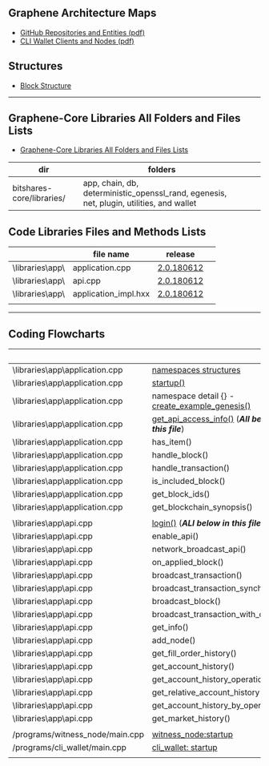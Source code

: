 
## Graphene Architecture Maps
- [GitHub Repositories and Entities (pdf)](../knowledge_base/shared_files/BitShares_Architecture-V3.pdf)
- [CLI Wallet Clients and Nodes (pdf)](../knowledge_base/shared_files/BitShares_Architecture-Cli-v2.pdf)

## Structures
- [Block Structure](../knowledge_base/shared_files/structures/BitShares-Block-Structurev1.pdf)

*****

## Graphene-Core Libraries All Folders and Files Lists

- [Graphene-Core Libraries All Folders and Files Lists](../knowledge_base/shared_files/BitShares-Core-Libraries-List20180725.pdf)

| dir | folders |  |  |
|---|---|---|---|
| bitshares-core/libraries/  | app, chain, db, deterministic_openssl_rand, egenesis, net, plugin, utilities, and wallet  |  |


## Code Libraries Files and Methods Lists

|  | file name | release |  |
|---|---|---|---|
| \libraries\app\  | application.cpp | [2.0.180612](../knowledge_base/shared_files/files_methods/Core_Release_2-0-180612-app-cpp.pdf)  |  |
| \libraries\app\ | api.cpp | [2.0.180612](../knowledge_base/shared_files/files_methods/Core_Release_2-0-180612-api-cpp.pdf) |  |
| \libraries\app\ | application_impl.hxx | [2.0.180612](../knowledge_base/shared_files/files_methods/Core_Release_2-0-180612-app-impl-hxx.pdf) |  |
|  |  |  |  |


***

## Coding Flowcharts

|  | | release | |
|---|---|---|---|
|\libraries\app\application.cpp | [namespaces structures ](../knowledge_base/shared_files/application-cpp-namespaces.pdf) | 2.0.180612 |  
| \libraries\app\application.cpp | [startup()](../knowledge_base/shared_files/application-cpp-startup.pdf) | 2.0.180612 |
|\libraries\app\application.cpp | namespace detail {} - [create_example_genesis()](../knowledge_base/shared_files/application-cpp-ns-detail.pdf) | 2.0.180612 |
| \libraries\app\application.cpp | [get_api_access_info()](../knowledge_base/shared_files/files_methods/application-cpp-20180721.pdf)  (***All below in this file***) | 2.0.180612 |
| \libraries\app\application.cpp | has_item()  | 2.0.180612 |
| \libraries\app\application.cpp | handle_block()  | 2.0.180612 |
| \libraries\app\application.cpp | handle_transaction() | 2.0.180612 |
| \libraries\app\application.cpp |  is_included_block() | 2.0.180612 |
| \libraries\app\application.cpp | get_block_ids()  | 2.0.180612 |
| \libraries\app\application.cpp | get_blockchain_synopsis() | 2.0.180612 |
|  |  |  |  |
| \libraries\app\api.cpp |[login()](../knowledge_base/shared_files/files_methods/api-cpp-1-20180721.pdf) (***ALl below in this file***)  | 2.0.180612 |
| \libraries\app\api.cpp | enable_api()  | 2.0.180612 |
| \libraries\app\api.cpp | network_broadcast_api()  | 2.0.180612 |
| \libraries\app\api.cpp |on_applied_block()    | 2.0.180612 |
| \libraries\app\api.cpp | broadcast_transaction()  | 2.0.180612 |
| \libraries\app\api.cpp | broadcast_transaction_synchronous() | 2.0.180612 |
| \libraries\app\api.cpp | broadcast_block()  | 2.0.180612 |
| \libraries\app\api.cpp | broadcast_transaction_with_callback()  | 2.0.180612 |
| \libraries\app\api.cpp | get_info()  | 2.0.180612 |
| \libraries\app\api.cpp | add_node()  | 2.0.180612 |
| \libraries\app\api.cpp | get_fill_order_history()   | 2.0.180612 |
| \libraries\app\api.cpp | get_account_history()  | 2.0.180612 |
| \libraries\app\api.cpp | get_account_history_operations( ) | 2.0.180612 |
| \libraries\app\api.cpp | get_relative_account_history()  | 2.0.180612 |
| \libraries\app\api.cpp | get_account_history_by_operations() | 2.0.180612 |
| \libraries\app\api.cpp | get_market_history()  | 2.0.180612 |
|  |  |  |  |
| /programs/witness_node/main.cpp | [witness_node:startup](../knowledge_base/shared_files/witness_node_ex-codeflows.pdf) | 2.0.180612 |  |
| /programs/cli_wallet/main.cpp | [cli_wallet: startup](../knowledge_base/shared_files/cli_wallet_exe-codeflow.pdf) |2.0.180612  |  |
|  |  |  |  |

